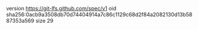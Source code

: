 version https://git-lfs.github.com/spec/v1
oid sha256:0acb9a3508db70d74404914a7c86c1129c68d2f84a2082130d13b5887353a569
size 29
